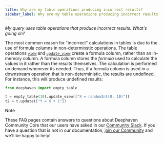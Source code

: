 ```yaml
---
title: Why are my table operations producing incorrect results?
sidebar_label: Why are my table operations producing incorrect results?
---
```


<em>My query uses table operations that produce incorrect results. What's going on?</em>

<p></p>

The most common reason for "incorrect" calculations in tables is due to the use of formula columns in non-determinstic operations. The table operations [`view`](../table-operations/select/view.md) and [`update_view`](../table-operations/select/update-view.md) create a formula column, rather than an in-memory column. A formula column stores the _formula_ used to calculate the values in it rather than the results themselves. The calculation is performed on demand whenever its needed. Thus, if a formula column is used in a downstream operation that is non-deterministic, the results are undefined. For instance, this will produce undefined results:

```python should-fail
from deephaven import empty_table

t = empty_table(10).update_view(["X = randomInt(0, 10)"])
t2 = t.update(["Y = X + 1"])
```

> [!NOTE]
> These FAQ pages contain answers to questions about Deephaven Community Core that our users have asked in our [Community Slack](/slack). If you have a question that is not in our documentation, [join our Community](/slack) and we'll be happy to help!

